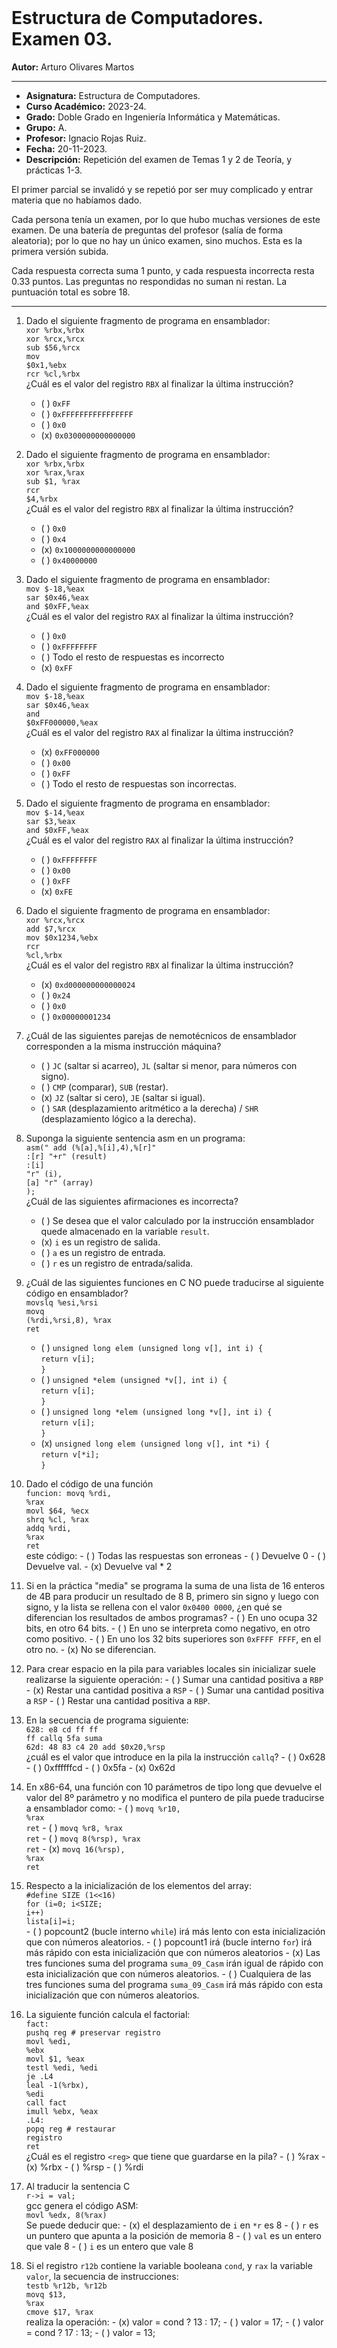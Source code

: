 <br>

# Estructura de Computadores. Examen 03.

**Autor:** Arturo Olivares Martos
***

- **Asignatura:** Estructura de Computadores.
- **Curso Académico:** 2023-24.
- **Grado:** Doble Grado en Ingeniería Informática y Matemáticas.
- **Grupo:** A.
- **Profesor:** Ignacio Rojas Ruiz.
- **Fecha:** 20-11-2023.
- **Descripción:** Repetición del examen de Temas 1 y 2 de Teoría, y prácticas 1-3.

El primer parcial se invalidó y se repetió por ser muy complicado y entrar materia que no habíamos dado.

Cada persona tenía un examen, por lo que hubo muchas versiones de este examen. De una batería de preguntas del profesor (salía de forma aleatoria); por lo que no hay un único examen, sino muchos. Esta es la primera versión subida.

Cada respuesta correcta suma 1 punto, y cada respuesta incorrecta resta 0.33 puntos. Las preguntas no respondidas no suman ni restan. La puntuación total es sobre 18.
______

1. Dado el siguiente fragmento de programa en ensamblador:
<br><code>xor %rbx,%rbx<br>xor %rcx,%rcx<br>sub $56,%rcx<br>mov $0x1,%ebx<br>rcr %cl,%rbx</code><br>
¿Cuál es el valor del registro `RBX` al finalizar la última instrucción?
    - ( ) `0xFF`
    - ( ) `0xFFFFFFFFFFFFFFFF`
    - ( ) `0x0`
    - (x) `0x0300000000000000`

2. Dado el siguiente fragmento de programa en ensamblador:
<br><code>xor %rbx,%rbx<br>xor %rax,%rax<br>sub $1, %rax<br>rcr $4,%rbx</code><br>
¿Cuál es el valor del registro `RBX` al finalizar la última instrucción?
    - ( ) `0x0`
    - ( ) `0x4`
    - (x) `0x1000000000000000`
    - ( ) `0x40000000`

3. Dado el siguiente fragmento de programa en ensamblador:
<br><code>mov $-18,%eax<br>sar $0x46,%eax<br>and $0xFF,%eax</code><br>
¿Cuál es el valor del registro `RAX` al finalizar la última instrucción?
    - ( ) `0x0`
    - ( ) `0xFFFFFFFF`
    - ( ) Todo el resto de respuestas es incorrecto
    - (x) `0xFF`

4. Dado el siguiente fragmento de programa en ensamblador:
<br><code>mov $-18,%eax<br>sar $0x46,%eax<br>and $0xFF000000,%eax</code><br>
¿Cuál es el valor del registro `RAX` al finalizar la última instrucción?
    - (x) `0xFF000000`
    - ( ) `0x00`
    - ( ) `0xFF`
    - ( ) Todo el resto de respuestas son incorrectas.

5. Dado el siguiente fragmento de programa en ensamblador:
<br><code>mov $-14,%eax<br>sar $3,%eax<br>and $0xFF,%eax</code><br>
¿Cuál es el valor del registro `RAX` al finalizar la última instrucción?
    - ( ) `0xFFFFFFFF`
    - ( ) `0x00`
    - ( ) `0xFF`
    - (x) `0xFE`

6. Dado el siguiente fragmento de programa en ensamblador:
<br><code>xor %rcx,%rcx<br>add $7,%rcx<br>mov $0x1234,%ebx<br>rcr %cl,%rbx</code><br>
¿Cuál es el valor del registro `RBX` al finalizar la última instrucción?
    - (x) `0xd000000000000024`
    - ( ) `0x24`
    - ( ) `0x0`
    - ( ) `0x00000001234`

7. ¿Cuál de las siguientes parejas de nemotécnicos de ensamblador corresponden a la misma instrucción máquina?
    - ( ) `JC` (saltar si acarreo), `JL` (saltar si menor, para  números con signo).
    - ( ) `CMP` (comparar), `SUB` (restar).
    - (x) `JZ` (saltar si cero), `JE` (saltar si igual).
    - ( ) `SAR` (desplazamiento aritmético a la derecha) / `SHR` (desplazamiento lógico a la derecha).

8. Suponga la siguiente sentencia asm en un programa:
<br><code>asm(" add (%[a],%[i],4),%[r]"<br>:[r] "+r" (result)<br>:[i] "r" (i),<br>[a] "r" (array)<br>);</code><br>
¿Cuál de las siguientes afirmaciones es incorrecta?
    - ( ) Se desea que el valor calculado por la instrucción ensamblador quede almacenado en la variable `result`.
    - (x) `i` es un registro de salida.
    - ( ) `a` es un registro de entrada.
    - ( ) `r` es un registro de entrada/salida.

9. ¿Cuál de las siguientes funciones en C NO puede traducirse al siguiente código en ensamblador?
<br><code>movslq %esi,%rsi<br>movq (%rdi,%rsi,8), %rax<br>ret</code><br>
    - ( ) `unsigned long elem (unsigned long v[], int i) {`<br>`return v[i];`<br>`}`
    - ( ) `unsigned *elem (unsigned *v[], int i) {`<br>`return v[i];`<br>`}`
    - ( ) `unsigned long *elem (unsigned long *v[], int i) {`<br>`return v[i];`<br>`}`
    - (x) `unsigned long elem (unsigned long v[], int *i) {`<br>`return v[*i];`<br>`}`

10.  Dado el código de una función
<br><code>funcion: movq %rdi, %rax<br>movl $64, %ecx<br>shrq %cl, %rax<br>addq %rdi, %rax<br>ret</code><br>
este código:
    - ( ) Todas las respuestas son erroneas
    - ( ) Devuelve 0
    - ( ) Devuelve val.
    - (x) Devuelve val * 2

11.  Si en la práctica "media" se programa la suma de una lista de 16 enteros de 4B para producir un resultado de 8 B, primero sin signo y luego con signo, y la lista se rellena con el valor `0x0400 0000`, ¿en qué se diferencian los resultados de ambos programas?
    - ( ) En uno ocupa 32 bits, en otro 64 bits.
    - ( ) En uno se interpreta como negativo, en otro como positivo.
    - ( ) En uno los 32 bits superiores son `0xFFFF FFFF`, en el otro no.
    - (x) No se diferencian.

12.  Para crear espacio en la pila para variables locales sin inicializar suele realizarse la siguiente operación:
    - ( ) Sumar una cantidad positiva a `RBP`
    - (x) Restar una cantidad positiva a `RSP`
    - ( ) Sumar una cantidad positiva a `RSP`
    - ( ) Restar una cantidad positiva a `RBP`.

13.  En la secuencia de programa siguiente:
<br><code>628: e8 cd ff ff ff callq 5fa suma<br>62d: 48 83 c4 20 add $0x20,%rsp</code><br>
¿cuál es el valor que introduce en la pila la instrucción `callq`?
    - ( ) 0x628
    - ( ) 0xffffffcd
    - ( ) 0x5fa
    - (x) 0x62d

14.  En x86-64, una función con 10 parámetros de tipo long que devuelve el valor del 8º parámetro y no modifica el puntero de pila puede traducirse a ensamblador como:
    - ( ) <code>movq %r10, %rax<br>ret</code>
    - ( ) <code>movq %r8, %rax<br>ret</code>
    - ( ) <code>movq 8(%rsp), %rax<br>ret</code>
    - (x) <code>movq 16(%rsp), %rax<br>ret</code>

15.  Respecto a la inicialización de los elementos del array:
<br><code>#define SIZE (1<<16)<br>for (i=0; i<<tmp>SIZE; i++)<br>lista[i]=i;</code><br>
    - ( ) popcount2 (bucle interno `while`) irá más lento con esta inicialización que con números aleatorios.
    - ( ) popcount1 irá (bucle interno `for`) irá más rápido con esta inicialización que con números aleatorios
    - (x) Las tres funciones suma del programa `suma_09_Casm` irán igual de rápido con esta inicialización que con números aleatorios.
    - ( ) Cualquiera de las tres funciones suma del programa `suma_09_Casm` irá más rápido con esta inicialización que con números aleatorios.

16.  La siguiente función calcula el factorial:
<br><code>fact:<br>pushq reg # preservar registro<br>movl %edi, %ebx<br>movl $1, %eax<br>testl %edi, %edi<br>je .L4<br>leal -1(%rbx), %edi<br>call fact<br>imull %ebx, %eax<br>.L4:<br>popq reg # restaurar registro<br>ret</code><br>
¿Cuál es el registro `<reg>` que tiene que guardarse en la pila?
    - ( ) %rax
    - (x) %rbx
    - ( ) %rsp
    - ( ) %rdi

17.  Al traducir la sentencia C <br><code>r->i = val;</code><br>gcc genera el código ASM:<br><code>movl %edx, 8(%rax)</code><br>Se puede deducir que:
    - (x) el desplazamiento de `i` en `*r` es 8
    - ( ) `r` es un puntero que apunta a la posición de memoria 8
    - ( ) `val` es un entero que vale 8
    - ( ) `i` es un entero que vale 8

18.  Si el registro `r12b` contiene la variable booleana `cond`, y `rax` la variable `valor`, la secuencia de instrucciones:
<br><code>testb %r12b, %r12b<br>movq $13, %rax<br>cmove $17, %rax</code><br>
realiza la operación:
    - (x) valor = cond ? 13 : 17;
    - ( ) valor = 17;
    - ( ) valor = cond ? 17 : 13;
    - ( ) valor = 13;